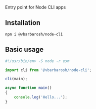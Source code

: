 Entry point for Node CLI apps

## Installation

```shell
npm i @vbarbarosh/node-cli
```

## Basic usage

```javascript
#!/usr/bin/env -S node -r esm

import cli from '@vbarbarosh/node-cli';

cli(main);

async function main()
{
    console.log('Hello...');
}
```

